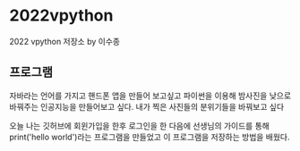# 2022vpython 
2022 vpython 저장소 by  이수종 

## 프로그램 
자바라는 언어를 가지고 핸드폰 앱을 만들어 보고싶고 파이썬을 이용해 밤사진을 낮으로 바꿔주는 인공지능을 만들어보고 싶다. 내가 찍은 사진들의 분위기들을 바꿔보고 싶다


오늘 나는 깃허브에 회윈가입을 한후 로그인을 한 다음에 선생님의 가이드를 통해 print('hello world')라는 프로그램을 만들었고 이 프로그램을 저장하는 방법을 배웠다.
